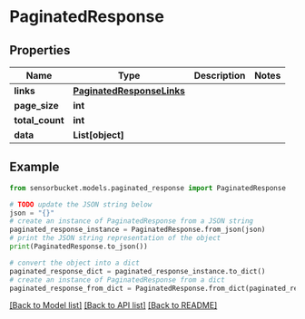 # PaginatedResponse


## Properties

Name | Type | Description | Notes
------------ | ------------- | ------------- | -------------
**links** | [**PaginatedResponseLinks**](PaginatedResponseLinks.md) |  | 
**page_size** | **int** |  | 
**total_count** | **int** |  | 
**data** | **List[object]** |  | 

## Example

```python
from sensorbucket.models.paginated_response import PaginatedResponse

# TODO update the JSON string below
json = "{}"
# create an instance of PaginatedResponse from a JSON string
paginated_response_instance = PaginatedResponse.from_json(json)
# print the JSON string representation of the object
print(PaginatedResponse.to_json())

# convert the object into a dict
paginated_response_dict = paginated_response_instance.to_dict()
# create an instance of PaginatedResponse from a dict
paginated_response_from_dict = PaginatedResponse.from_dict(paginated_response_dict)
```
[[Back to Model list]](../README.md#documentation-for-models) [[Back to API list]](../README.md#documentation-for-api-endpoints) [[Back to README]](../README.md)


